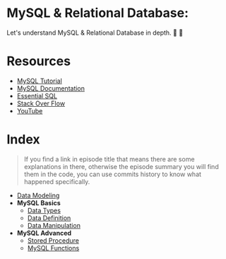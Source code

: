 # MySQL & Relational Database:
Let's understand MySQL & Relational Database in depth. :mag_right: :floppy_disk:

# Resources
* [MySQL Tutorial](http://www.mysqltutorial.org/)
* [MySQL Documentation](https://dev.mysql.com/doc/)
* [Essential SQL](https://www.essentialsql.com/)
* [Stack Over Flow](https://stackoverflow.com/)
* [YouTube](https://www.youtube.com/)

# Index
> If you find a link in episode title that means there are some explanations in there, otherwise the episode summary you will find them in the code, you can use commits history to know what happened specifically.

* [Data Modeling](./docs/data-modeling)
* **MySQL Basics**
    * [Data Types](./docs/data-types)
    * [Data Definition](./docs/data-definition)
    * [Data Manipulation](./docs/data-manipulation)
* **MySQL Advanced**
    * [Stored Procedure](./docs/stored-procedure)
    * [MySQL Functions](./docs/functions)
